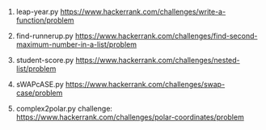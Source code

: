 1. leap-year.py 
  https://www.hackerrank.com/challenges/write-a-function/problem
  
  
2. find-runnerup.py
  https://www.hackerrank.com/challenges/find-second-maximum-number-in-a-list/problem
  
  
3. student-score.py
  https://www.hackerrank.com/challenges/nested-list/problem
  
  
4.  sWAPcASE.py
  https://www.hackerrank.com/challenges/swap-case/problem
 
 
5. complex2polar.py
challenge: https://www.hackerrank.com/challenges/polar-coordinates/problem
